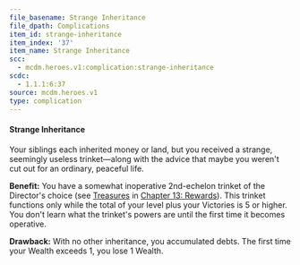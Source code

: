 ```yaml
---
file_basename: Strange Inheritance
file_dpath: Complications
item_id: strange-inheritance
item_index: '37'
item_name: Strange Inheritance
scc:
  - mcdm.heroes.v1:complication:strange-inheritance
scdc:
  - 1.1.1:6:37
source: mcdm.heroes.v1
type: complication
---
```


#### Strange Inheritance

Your siblings each inherited money or land, but you received a strange, seemingly useless trinket—along with the advice that maybe you weren't cut out for an ordinary, peaceful life.

**Benefit:** You have a somewhat inoperative 2nd-echelon trinket of the Director's choice (see [Treasures](#page-327-2) in [Chapter 13: Rewards](#page-327-1)). This trinket functions only while the total of your level plus your Victories is 5 or higher. You don't learn what the trinket's powers are until the first time it becomes operative.

**Drawback:** With no other inheritance, you accumulated debts. The first time your Wealth exceeds 1, you lose 1 Wealth.
